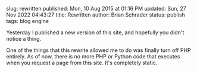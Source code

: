 slug: rewritten
published: Mon, 10 Aug 2015 at 01:16 PM
updated: Sun, 27 Nov 2022 04:43:27 
title: Rewritten
author: Brian Schrader
status: publish
tags: blog engine

Yesterday I published a new version of this site, and hopefully you didn't notice a thing.

One of the things that this rewrite allowed me to do was finally turn off PHP entirely. As of now, there is no more PHP or Python code that executes when you request a page from this site. It's completely static.

